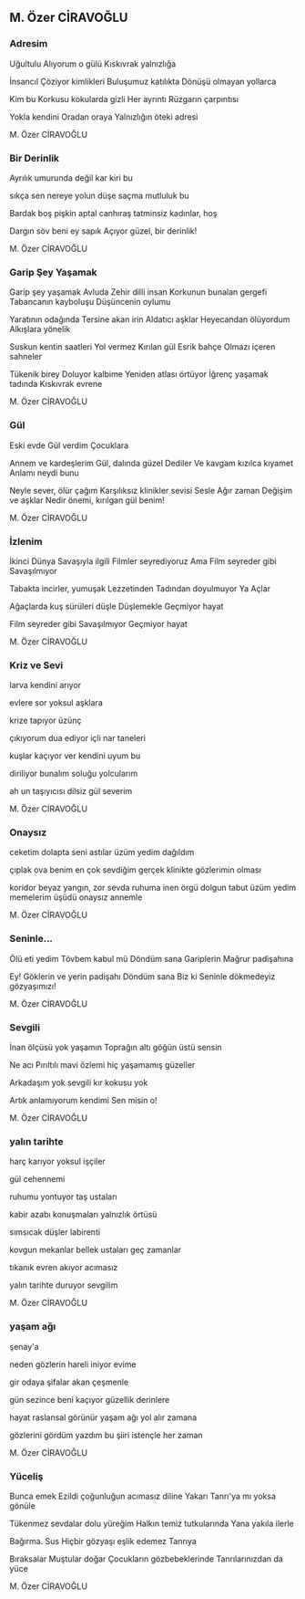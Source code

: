 ## M. Özer CİRAVOĞLU

### Adresim

Uğultulu
Alıyorum o gülü
Kıskıvrak yalnızlığa

İnsancıl
Çöziyor kimlikleri
Buluşumuz katılıkta
Dönüşü olmayan yollarca

Kim bu
Korkusu kokularda gizli
Her ayrıntı
Rüzgarın çarpıntısı

Yokla kendini
Oradan oraya
Yalnızlığın öteki adresi

M. Özer CİRAVOĞLU

### Bir Derinlik

Ayrılık
umurunda değil
kar kiri bu

sıkça sen
nereye yolun düşe
saçma mutluluk bu

Bardak boş
pişkin
aptal
canhıraş
tatminsiz kadınlar, hoş

Dargın
söv beni
ey sapık
Açıyor güzel, bir derinlik!

M. Özer CİRAVOĞLU

### Garip Şey Yaşamak

Garip şey yaşamak
Avluda
Zehir dilli insan
Korkunun bunalan gergefi
Tabancanın kayboluşu
Düşüncenin oylumu

Yaratının odağında
Tersine akan irin
Aldatıcı aşklar
Heyecandan ölüyordum
Alkışlara yönelik

Suskun kentin saatleri
Yol vermez
Kırılan gül
Esrik bahçe
Olmazı içeren sahneler

Tükenik birey
Doluyor kalbime
Yeniden atlası örtüyor
İğrenç yaşamak tadında
Kıskıvrak evrene

M. Özer CİRAVOĞLU

### Gül

Eski evde
Gül verdim
Çocuklara

Annem ve kardeşlerim
Gül, dalında güzel
Dediler
Ve kavgam kızılca kıyamet
Anlamı neydi bunu

Neyle sever, ölür çağım
Karşılıksız klinikler sevisi
Sesle
Ağır zaman
Değişim ve aşklar
Nedir önemi, kırılgan gül benim!

M. Özer CİRAVOĞLU

### İzlenim

İkinci Dünya Savaşıyla ilgili
Filmler seyrediyoruz
Ama
Film seyreder gibi
Savaşılmıyor

Tabakta incirler, yumuşak
Lezzetinden
Tadından doyulmuyor
Ya Açlar

Ağaçlarda kuş sürüleri düşle
Düşlemekle
Geçmiyor hayat

Film seyreder gibi
Savaşılmıyor
Geçmiyor hayat

M. Özer CİRAVOĞLU

### Kriz ve Sevi

larva
kendini arıyor

evlere sor
yoksul aşklara

krize tapıyor
üzünç

çıkıyorum
dua ediyor
içli nar taneleri

kuşlar kaçıyor
ver kendini
uyum bu

diriliyor bunalım
soluğu yolcularım

ah
un taşıyıcısı
dilsiz
gül severim

M. Özer CİRAVOĞLU

### Onaysız

ceketim dolapta
seni astılar
üzüm yedim
dağıldım

çıplak ova benim
en çok sevdiğim gerçek
klinikte gözlerimin olması

koridor
beyaz yangın, zor sevda
ruhuma inen örgü
dolgun tabut
üzüm yedim
memelerim üşüdü
onaysız annemle

M. Özer CİRAVOĞLU

### Seninle...

Ölü eti yedim
Tövbem kabul mü
Döndüm sana
Gariplerin
Mağrur padişahına

Ey! Göklerin
ve yerin padişahı
Döndüm sana
Biz ki
Seninle dökmedeyiz
gözyaşımızı!

M. Özer CİRAVOĞLU

### Sevgili

İnan
ölçüsü yok yaşamın
Toprağın altı
göğün üstü sensin

Ne acı
Pırıltılı mavi özlemi
hiç
yaşamamış güzeller

Arkadaşım yok
sevgili
kır kokusu yok

Artık anlamıyorum kendimi
Sen misin o!

M. Özer CİRAVOĞLU

### yalın tarihte

harç karıyor
yoksul işçiler

gül cehennemi

ruhumu yontuyor
taş ustaları

kabir azabı konuşmaları
yalnızlık örtüsü

sımsıcak
düşler labirenti

kovgun mekanlar
bellek ustaları
geç zamanlar

tıkanık evren
akıyor acımasız

yalın tarihte duruyor
sevgilim

M. Özer CİRAVOĞLU

### yaşam ağı

şenay'a

neden gözlerin hareli
iniyor evime

gir odaya
şifalar akan çeşmenle

gün sezince beni
kaçıyor güzellik derinlere

hayat raslansal görünür
yaşam ağı
yol alır zamana

gözlerini gördüm
yazdım bu şiiri
istençle her zaman

M. Özer CİRAVOĞLU

### Yüceliş

Bunca emek
Ezildi çoğunluğun acımasız diline
Yakarı Tanrı'ya mı yoksa gönüle

Tükenmez sevdalar dolu yüreğim
Halkın temiz tutkularında
Yana yakıla ilerle

Bağırma. Sus
Hiçbir gözyaşı eşlik edemez
Tanrıya

Bıraksalar
Muştular doğar
Çocukların gözbebeklerinde
Tanrılarınızdan da yüce

M. Özer CİRAVOĞLU